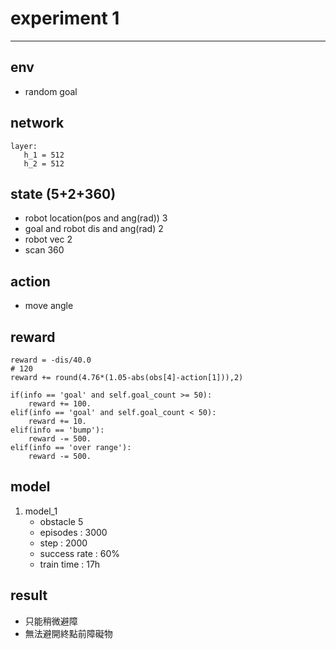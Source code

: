 # experiment 1

---
## env
* random goal

## network
```
layer:
   h_1 = 512
   h_2 = 512
```

## state (5+2+360)
* robot location(pos and ang(rad)) 3
* goal and robot dis and ang(rad)  2
* robot vec                        2
* scan                             360

## action
* move angle

## reward
```
reward = -dis/40.0
# 120
reward += round(4.76*(1.05-abs(obs[4]-action[1])),2)

if(info == 'goal' and self.goal_count >= 50):
    reward += 100.
elif(info == 'goal' and self.goal_count < 50):
    reward += 10.
elif(info == 'bump'):
    reward -= 500.
elif(info == 'over range'):
    reward -= 500.
```

## model
1. model_1
    * obstacle 5
    * episodes : 3000
    * step : 2000
    * success rate : 60%
    * train time : 17h

## result
* 只能稍微避障
* 無法避開終點前障礙物
    
